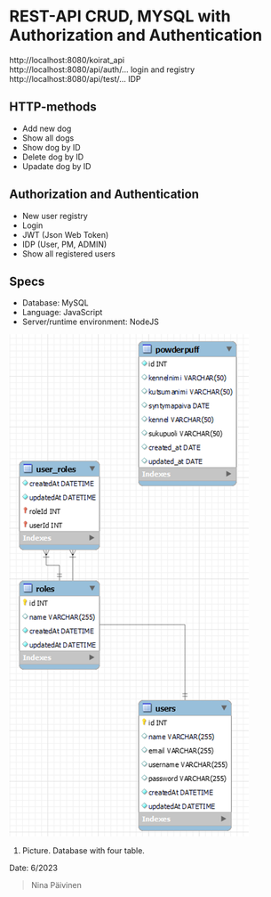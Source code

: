 # REST-API CRUD, MYSQL with Authorization and Authentication

http://localhost:8080/koirat_api <br />
http://localhost:8080/api/auth/... login and registry<br />
http://localhost:8080/api/test/... IDP

## HTTP-methods 
+ Add new dog
+ Show all dogs
+ Show dog by ID
+ Delete dog by ID
+ Upadate dog by ID

## Authorization and Authentication
+ New user registry
+ Login
+ JWT (Json Web Token)
+ IDP (User, PM, ADMIN)
+ Show all registered users

## Specs
* Database: MySQL
* Language: JavaScript
* Server/runtime environment: NodeJS

![Alt text](image.png)
1. Picture. Database with four table.

Date: 6/2023
> Nina Päivinen
